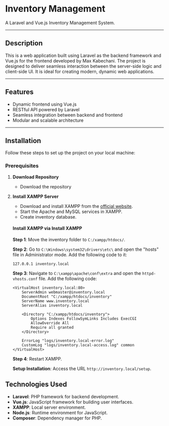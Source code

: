 # Inventory Management

A Laravel and Vue.js Inventory Management System.

---

## Description

This is a web application built using Laravel as the backend framework and Vue.js for the frontend developed by Max Kabechani. The project is designed to deliver seamless interaction between the server-side logic and client-side UI. It is ideal for creating modern, dynamic web applications.

---

## Features

- Dynamic frontend using Vue.js
- RESTful API powered by Laravel
- Seamless integration between backend and frontend
- Modular and scalable architecture

---

## Installation

Follow these steps to set up the project on your local machine:

### Prerequisites

1. **Download Repository**
    - Download the repository
2. **Install XAMPP Server**
   - Download and install XAMPP from the [official website](https://www.apachefriends.org/).
   - Start the Apache and MySQL services in XAMPP.
   - Create inventory database.

   #### Install XAMPP via Install XAMPP

   **Step 1**: Move the inventory folder to `C:/xampp/htdocs/`.

   **Step 2**: Go to `C:\Windows\system32\drivers\etc\` and open the "hosts" file in Administrator mode. Add the following code to it:

   ```
   127.0.0.1 inventory.local
   ```

   **Step 3**: Navigate to `C:\xampp\apache\conf\extra` and open the `httpd-vhosts.conf` file. Add the following code:

   ```
   <VirtualHost inventory.local:80>
       ServerAdmin webmaster@inventory.local
       DocumentRoot "C:/xampp/htdocs/inventory"
       ServerName www.inventory.local
       ServerAlias inventory.local

       <Directory "C:/xampp/htdocs/inventory">
           Options Indexes FollowSymLinks Includes ExecCGI
           AllowOverride All
           Require all granted
       </Directory>

       ErrorLog "logs/inventory.local-error.log"
       CustomLog "logs/inventory.local-access.log" common
   </VirtualHost>
   ```

   **Step 4**: Restart XAMPP.

   **Setup Installation**: Access the URL `http://inventory.local/setup`.

## Technologies Used

- **Laravel**: PHP framework for backend development.
- **Vue.js**: JavaScript framework for building user interfaces.
- **XAMPP**: Local server environment.
- **Node.js**: Runtime environment for JavaScript.
- **Composer**: Dependency manager for PHP.
